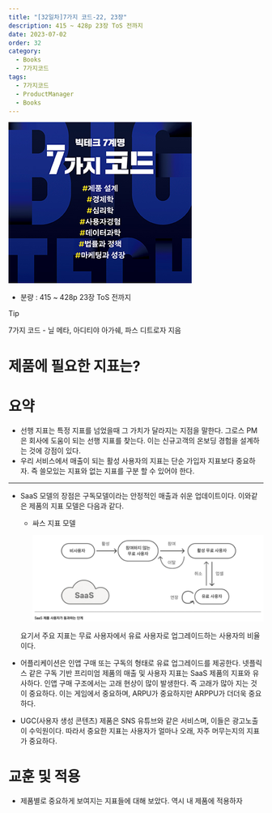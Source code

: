 ```yaml
---
title: "[32일차]7가지 코드-22, 23장"
description: 415 ~ 428p 23장 ToS 전까지
date: 2023-07-02
order: 32
category:
  - Books
  - 7가지코드
tags:
  - 7가지코드
  - ProductManager
  - Books
---
```

![표지](./7code_img/Untitled.png)
- 분량 : 415 ~ 428p 23장 ToS 전까지

>[!tip]
>7가지 코드 - 닐 메타, 아디티야 아가쉐, 파스 디트로자 지음


# 제품에 필요한 지표는?

# 요약

- 선행 지표는 특정 지표를 넘었을때 그 가치가 달라지는 지점을 말한다. 그로스 PM은 회사에 도움이 되는 선행 지표를 찾는다. 이는 신규고객의 온보딩 경험을 설계하는 것에 강점이 있다.
- 우리 서비스에서 매출이 되는 활성 사용자의 지표는 단순 가입자 지표보다 중요하자. 즉 쓸모있는 지표와 없는 지표를 구분 할 수 있어야 한다.

---

- SaaS 모델의 장점은 구독모델이라는 안정적인 매출과 쉬운 업데이트이다. 
이와같은 제품의 지표 모델은 다음과 같다.
    - 싸스 지표 모델
        
        ![Untitled](./7code_img/image-32/Untitled.png)
        
    
    요기서 주요 지표는 무료 사용자에서 유료 사용자로 업그레이드하는 사용자의 비율이다. 
    
- 어플리케이션은 인앱 구매 또는 구독의 형태로 유료 업그레이드를 제공한다. 
넷플릭스 같은 구독 기반 프리미엄 제품의 매출 및 사용자 지표는 SaaS 제품의 지표와 유사하다. 인앱 구매 구조에서는 고래 현상이 많이 발생한다. 즉 고래가 많아 지는 것이 중요하다. 이는 게임에서 중요하며, ARPU가 중요하지만 ARPPU가 더더욱 중요하다.
- UGC(사용자 생성 콘텐츠) 제품은 SNS 유튜브와 같은 서비스며, 이들은 광고노출이 수익원이다. 따라서 중요한 지표는 사용자가 얼마나 오래, 자주 머무는지의 지표가 중요하다.

# 교훈 및 적용

- 제품별로 중요하게 보여지는 지표들에 대해 보았다. 역시 내 제품에 적용하자